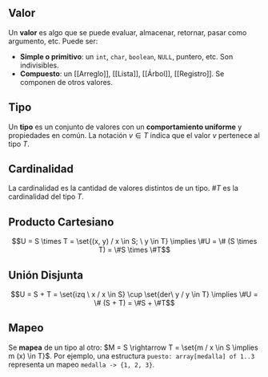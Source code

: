 ## Valor

Un **valor** es algo que se puede evaluar, almacenar, retornar, pasar como argumento, etc. Puede ser:

- **Simple o primitivo**: un `int`, `char`, `boolean`, `NULL`, puntero, etc. Son indivisibles.
- **Compuesto**: un [[Arreglo]], [[Lista]], [[Árbol]], [[Registro]]. Se componen de otros valores.

## Tipo

Un **tipo** es un conjunto de valores con un **comportamiento uniforme** y propiedades en común. La notación $v \in T$ indica que el valor $v$ pertenece al tipo $T$.

## Cardinalidad

La cardinalidad es la cantidad de valores distintos de un tipo. $\#T$ es la cardinalidad del tipo $T$.

## Producto Cartesiano

$$U = S \times T = \set{(x, y) / x \in S; \ y \in T} \implies \#U = \# (S \times T) = \#S \times \#T$$

## Unión Disjunta

$$U = S + T = \set{izq \ x / x \in S} \cup \set{der\ y / y \in T} \implies \#U = \# (S + T) = \#S + \#T$$

## Mapeo

Se **mapea** de un tipo al otro: $M = S \rightarrow T = \set{m / x \in S \implies m (x) \in T}$. Por ejemplo, una estructura `puesto: array[medalla] of 1..3` representa un mapeo `medalla -> {1, 2, 3}`.
